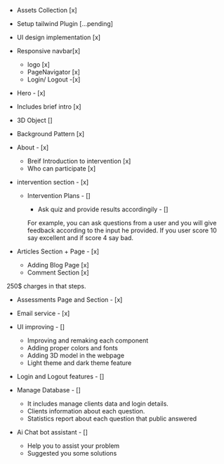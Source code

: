 - Assets Collection [x]
- Setup tailwind Plugin [...pending]
- UI design implementation [x]


- Responsive navbar[x]
  - logo [x]
  - PageNavigator [x]
  - Login/ Logout -[x]

- Hero - [x]
 - Includes brief intro [x]
 - 3D Object []
 - Background Pattern [x]

- About - [x]
  - Breif Introduction to intervention [x]
  - Who can participate [x]

- intervention section - [x]
  - Intervention Plans - []
    - Ask quiz and provide results accordingily - []
    
    For example, you can ask questions from a user and you will give feedback according to the input he provided. 
    If you user score 10 say excellent and if score 4 say bad.

- Articles Section + Page - [x]
  - Adding Blog Page [x]
  - Comment Section [x]

250$ charges in that steps.

- Assessments Page and Section - [x]
- Email service - [x]
- UI improving - []
  - Improving and remaking each component
  - Adding proper colors and fonts
  - Adding 3D model in the webpage
  - Light theme and dark theme feature
  
- Login and Logout features - []
- Manage Database - []
  - It includes manage clients data and login details.
  - Clients information about each question.
  - Statistics report about each question that public answered
- Ai Chat bot assistant - []
  - Help you to assist your problem
  - Suggested you some solutions


